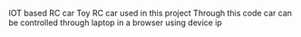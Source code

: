 IOT based RC car 
Toy RC car used in this project
Through this code car can be controlled through laptop in a browser using device ip
